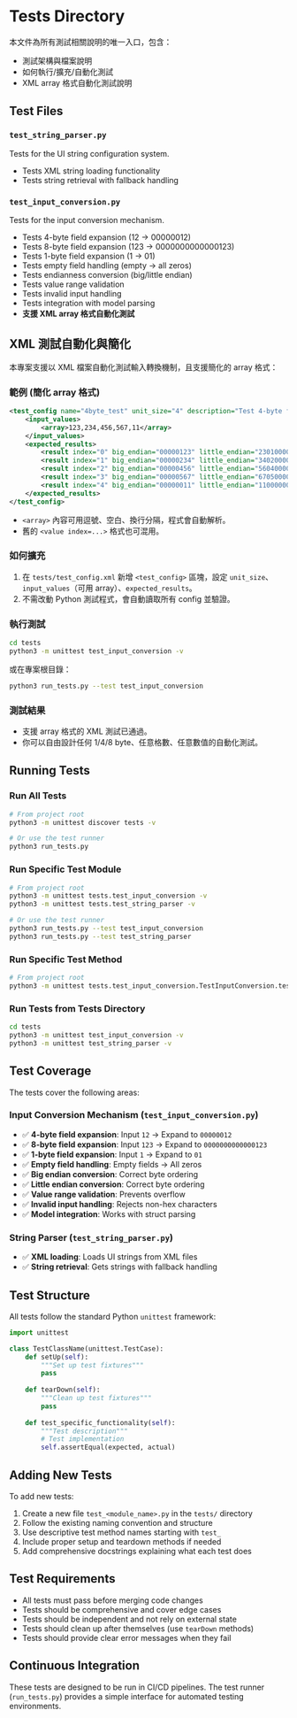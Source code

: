# Tests Directory

本文件為所有測試相關說明的唯一入口，包含：
- 測試架構與檔案說明
- 如何執行/擴充/自動化測試
- XML array 格式自動化測試說明

## Test Files

### `test_string_parser.py`
Tests for the UI string configuration system.
- Tests XML string loading functionality
- Tests string retrieval with fallback handling

### `test_input_conversion.py`
Tests for the input conversion mechanism.
- Tests 4-byte field expansion (12 → 00000012)
- Tests 8-byte field expansion (123 → 0000000000000123)
- Tests 1-byte field expansion (1 → 01)
- Tests empty field handling (empty → all zeros)
- Tests endianness conversion (big/little endian)
- Tests value range validation
- Tests invalid input handling
- Tests integration with model parsing
- **支援 XML array 格式自動化測試**

## XML 測試自動化與簡化

本專案支援以 XML 檔案自動化測試輸入轉換機制，且支援簡化的 array 格式：

### 範例 (簡化 array 格式)
```xml
<test_config name="4byte_test" unit_size="4" description="Test 4-byte field expansion">
    <input_values>
        <array>123,234,456,567,11</array>
    </input_values>
    <expected_results>
        <result index="0" big_endian="00000123" little_endian="23010000">123</result>
        <result index="1" big_endian="00000234" little_endian="34020000">234</result>
        <result index="2" big_endian="00000456" little_endian="56040000">456</result>
        <result index="3" big_endian="00000567" little_endian="67050000">567</result>
        <result index="4" big_endian="00000011" little_endian="11000000">11</result>
    </expected_results>
</test_config>
```
- `<array>` 內容可用逗號、空白、換行分隔，程式會自動解析。
- 舊的 `<value index=...>` 格式也可混用。

### 如何擴充
1. 在 `tests/test_config.xml` 新增 `<test_config>` 區塊，設定 `unit_size`、`input_values`（可用 array）、`expected_results`。
2. 不需改動 Python 測試程式，會自動讀取所有 config 並驗證。

### 執行測試
```bash
cd tests
python3 -m unittest test_input_conversion -v
```
或在專案根目錄：
```bash
python3 run_tests.py --test test_input_conversion
```

### 測試結果
- 支援 array 格式的 XML 測試已通過。
- 你可以自由設計任何 1/4/8 byte、任意格數、任意數值的自動化測試。

## Running Tests

### Run All Tests
```bash
# From project root
python3 -m unittest discover tests -v

# Or use the test runner
python3 run_tests.py
```

### Run Specific Test Module
```bash
# From project root
python3 -m unittest tests.test_input_conversion -v
python3 -m unittest tests.test_string_parser -v

# Or use the test runner
python3 run_tests.py --test test_input_conversion
python3 run_tests.py --test test_string_parser
```

### Run Specific Test Method
```bash
# From project root
python3 -m unittest tests.test_input_conversion.TestInputConversion.test_4byte_field_expansion -v
```

### Run Tests from Tests Directory
```bash
cd tests
python3 -m unittest test_input_conversion -v
python3 -m unittest test_string_parser -v
```

## Test Coverage

The tests cover the following areas:

### Input Conversion Mechanism (`test_input_conversion.py`)
- ✅ **4-byte field expansion**: Input `12` → Expand to `00000012`
- ✅ **8-byte field expansion**: Input `123` → Expand to `0000000000000123`
- ✅ **1-byte field expansion**: Input `1` → Expand to `01`
- ✅ **Empty field handling**: Empty fields → All zeros
- ✅ **Big endian conversion**: Correct byte ordering
- ✅ **Little endian conversion**: Correct byte ordering
- ✅ **Value range validation**: Prevents overflow
- ✅ **Invalid input handling**: Rejects non-hex characters
- ✅ **Model integration**: Works with struct parsing

### String Parser (`test_string_parser.py`)
- ✅ **XML loading**: Loads UI strings from XML files
- ✅ **String retrieval**: Gets strings with fallback handling

## Test Structure

All tests follow the standard Python `unittest` framework:

```python
import unittest

class TestClassName(unittest.TestCase):
    def setUp(self):
        """Set up test fixtures"""
        pass
    
    def tearDown(self):
        """Clean up test fixtures"""
        pass
    
    def test_specific_functionality(self):
        """Test description"""
        # Test implementation
        self.assertEqual(expected, actual)
```

## Adding New Tests

To add new tests:

1. Create a new file `test_<module_name>.py` in the `tests/` directory
2. Follow the existing naming convention and structure
3. Use descriptive test method names starting with `test_`
4. Include proper setup and teardown methods if needed
5. Add comprehensive docstrings explaining what each test does

## Test Requirements

- All tests must pass before merging code changes
- Tests should be comprehensive and cover edge cases
- Tests should be independent and not rely on external state
- Tests should clean up after themselves (use `tearDown` methods)
- Tests should provide clear error messages when they fail

## Continuous Integration

These tests are designed to be run in CI/CD pipelines. The test runner (`run_tests.py`) provides a simple interface for automated testing environments. 